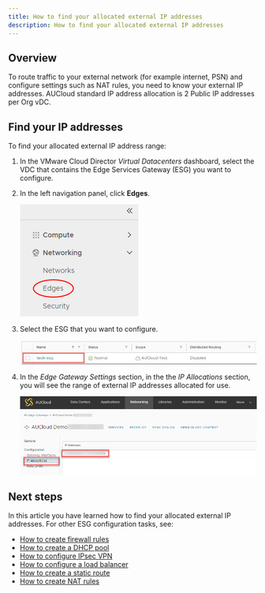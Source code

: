 ```yaml
---
title: How to find your allocated external IP addresses
description: How to find your allocated external IP addresses
---
```


## Overview

To route traffic to your external network (for example internet, PSN) and configure settings such as NAT rules, you need to know your external IP addresses. AUCloud standard IP address allocation is 2 Public IP addresses per Org vDC.

## Find your IP addresses

To find your allocated external IP address range:

1. In the VMware Cloud Director _Virtual Datacenters_ dashboard, select the VDC that contains the Edge Services Gateway (ESG) you want to configure.

1. In the left navigation panel, click **Edges**.

    ![Nav Edge](./assets/nav_edge.png)

1. Select the ESG that you want to configure.

    ![ESG Configure](./assets/esg_configure.jpg)  

1. In the _Edge Gateway Settings_ section, in the the _IP Allocations_ section, you will see the range of external IP addresses allocated for use.  

    ![IP Allocations](./assets/ipallocations.png)

## Next steps

In this article you have learned how to find your allocated external IP addresses. For other ESG configuration tasks, see:

- [How to create firewall rules](./how_to_create_firewall_rules.md)
- [How to create a DHCP pool](./how_to_create_a_dhcp_pool.md)
- [How to configure IPsec VPN](./how_to_configure_ipsec_vpn.md)
- [How to configure a load balancer](./how_to_configure_a_load_balancer.md)
- [How to create a static route](./how_to_create_a_static_route.md)
- [How to create NAT rules](./how_to_create_NAT_rules.md)
